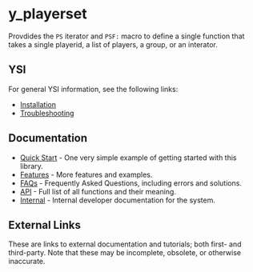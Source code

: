# y_playerset

Provdides the `PS` iterator and `PSF:` macro to define a single function that takes a single playerid, a list of players, a group, or an interator.

## YSI

For general YSI information, see the following links:

* [Installation](../installation.md)
* [Troubleshooting](../troubleshooting.md)

## Documentation

* [Quick Start](y_playerset/quick-start.md) - One very simple example of getting started with this library.
* [Features](y_playerset/features.md) - More features and examples.
* [FAQs](y_playerset/faqs.md) - Frequently Asked Questions, including errors and solutions.
* [API](y_playerset/api.md) - Full list of all functions and their meaning.
* [Internal](y_playerset/internal.md) - Internal developer documentation for the system.

## External Links

These are links to external documentation and tutorials; both first- and third-party.  Note that these may be incomplete, obsolete, or otherwise inaccurate.

